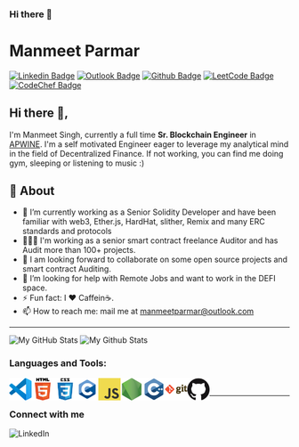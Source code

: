 ### Hi there 👋


<!--
**Manmeet2018/Manmeet2018** is a ✨ _special_ ✨ repository because its `README.md` (this file) appears on your GitHub profile.
-->
# Manmeet Parmar
[![Linkedin Badge](https://img.shields.io/badge/ManmeetParmar-30302f?style=for-the-badge&logo=linkedin)](https://www.linkedin.com/in/manmeet-singh-parmar-9733a511b/)
[![Outlook Badge](https://img.shields.io/badge/manmeetparmar@outlook.com-30302f?style=for-the-badge&logo=Gmail&logoColor=white)](mailto:manmeetparmar@outlook.com)
[![Github Badge](https://img.shields.io/badge/ManmeetParmar-30302f?&style=for-the-badge&logo=github&logoColor=white)](https://github.com/Manmeet2018)
[![LeetCode Badge](https://img.shields.io/badge/LeetCode-30302f?&style=for-the-badge&logo=leetcode&logoColor=white)](https://leetcode.com/Manmeet2018/)
[![CodeChef Badge](https://img.shields.io/badge/CodeChef-30302f?&style=for-the-badge&logo=CodeChef&logoColor=white)](https://www.codechef.com/users/manmeet_2018)

## Hi there 👋,           
I'm Manmeet Singh, currently a full time **Sr. Blockchain Engineer** in [APWINE](https://www.apwine.fi/). I'm a self motivated Engineer eager to leverage my analytical mind in the field of Decentralized Finance. If not working, you can find me doing gym, sleeping or listening to music :)

## 🧐 About
- 🌱 I’m currently working as a Senior Solidity Developer and have been familiar with web3, Ether.js, HardHat, slither, Remix and many ERC standards and protocols
- 👨🏼‍💼 I'm working as a senior smart contract freelance Auditor and has Audit more than 100+ projects.
- 🤝 I am looking forward to collaborate on some open source projects and smart contract Auditing.
- 🤔 I’m looking for help with Remote Jobs and want to work in the DEFI space.
- ⚡ Fun fact: I ❤️ Caffein☕.
- 📫 How to reach me: mail me at [manmeetparmar@outlook.com](mailto:manmeetparmar@outlook.com)

---
![My GitHub Stats](https://github-readme-stats.vercel.app/api?username=Manmeet2018&show_icons=true&theme=cobalt)   ![My Github Stats](https://github-readme-stats.vercel.app/api/top-langs/?username=Manmeet2018&layout=compact&hide=html&theme=cobalt)


### Languages and Tools:

<img align="left" alt="Visual Studio Code" width="40px" src="https://raw.githubusercontent.com/github/explore/80688e429a7d4ef2fca1e82350fe8e3517d3494d/topics/visual-studio-code/visual-studio-code.png" />
<img align="left" alt="HTML5" width="40px" src="https://raw.githubusercontent.com/github/explore/80688e429a7d4ef2fca1e82350fe8e3517d3494d/topics/html/html.png" />
<img align="left" alt="CSS3" width="40px" src="https://raw.githubusercontent.com/github/explore/80688e429a7d4ef2fca1e82350fe8e3517d3494d/topics/css/css.png" />
<img align="left" alt="C" width="40px" src="https://raw.githubusercontent.com/github/explore/80688e429a7d4ef2fca1e82350fe8e3517d3494d/topics/c/c.png" />
<img align="left" alt="JavaScript" width="40px" src="https://raw.githubusercontent.com/github/explore/80688e429a7d4ef2fca1e82350fe8e3517d3494d/topics/javascript/javascript.png" />
<img align="left" alt="JavaScript" width="40px" 
src="https://raw.githubusercontent.com/github/explore/80688e429a7d4ef2fca1e82350fe8e3517d3494d/topics/nodejs/nodejs.png" />
<img align="left" alt="Cpp" width="40px" src="https://raw.githubusercontent.com/github/explore/80688e429a7d4ef2fca1e82350fe8e3517d3494d/topics/cpp/cpp.png" />
<img align="left" alt="Git" width="40px" src="https://raw.githubusercontent.com/github/explore/80688e429a7d4ef2fca1e82350fe8e3517d3494d/topics/git/git.png" />
<img align="left" alt="GitHub" width="40px" src="https://raw.githubusercontent.com/github/explore/78df643247d429f6cc873026c0622819ad797942/topics/github/github.png" />
<br/>

---

### Connect with me
[<img align="left" alt="LinkedIn" width="80" src="https://github.com/melanieshi0120/melanieshi0120/blob/master/linkedin.ico" />]( https://www.linkedin.com/in/manmeet-singh-parmar-9733a511b/)
<!-- [<img align="left" alt="Medium" width="80" src="https://github.com/melanieshi0120/melanieshi0120/blob/master/medium.ico" />](https://melaniesoek0120.medium.com) -->
<!-- [<img align="left" alt="1000hires" width="80" src="https://github.com/melanieshi0120/melanieshi0120/blob/master/1000hires.ico" />](https://1000hires.com/candidates/466) -->
<br />
